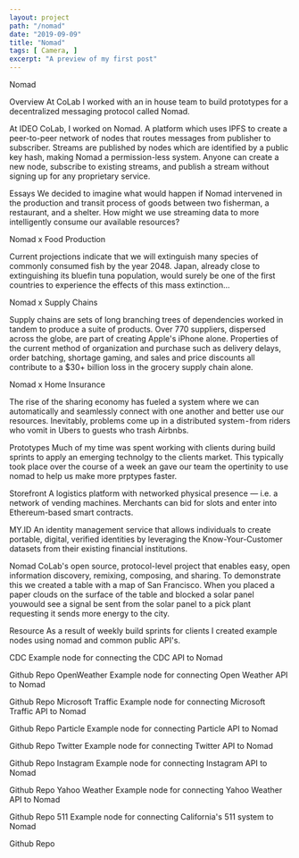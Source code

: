 ```yaml
---
layout: project
path: "/nomad"
date: "2019-09-09"
title: "Nomad"
tags: [ Camera, ]
excerpt: "A preview of my first post"
---
```


Nomad



Overview
At CoLab I worked with an in house team to build prototypes for a decentralized messaging protocol called Nomad.

At IDEO CoLab, I worked on Nomad. A platform which uses IPFS to create a peer-to-peer network of nodes that routes messages from publisher to subscriber. Streams are published by nodes which are identified by a public key hash, making Nomad a permission-less system. Anyone can create a new node, subscribe to existing streams, and publish a stream without signing up for any proprietary service.

Essays
We decided to imagine what would happen if Nomad intervened in the production and transit process of goods between two fisherman, a restaurant, and a shelter. How might we use streaming data to more intelligently consume our available resources?






Nomad x Food Production

Current projections indicate that we will extinguish many species of commonly consumed fish by the year 2048. Japan, already close to extinguishing its bluefin tuna population, would surely be one of the first countries to experience the effects of this mass extinction…



Nomad x Supply Chains

Supply chains are sets of long branching trees of dependencies worked in tandem to produce a suite of products. Over 770 suppliers, dispersed across the globe, are part of creating Apple's iPhone alone. Properties of the current method of organization and purchase such as delivery delays, order batching, shortage gaming, and sales and price discounts all contribute to a $30+ billion loss in the grocery supply chain alone.



Nomad x Home Insurance

The rise of the sharing economy has fueled a system where we can automatically and seamlessly connect with one another and better use our resources. Inevitably, problems come up in a distributed system - from riders who vomit in Ubers to guests who trash Airbnbs.



Prototypes
Much of my time was spent working with clients during build sprints to apply an emerging technolgy to the clients market. This typically took place over the course of a week an gave our team the opertinity to use nomad to help us make more prptypes faster.

Storefront
A logistics platform with networked physical presence — i.e. a network of vending machines. Merchants can bid for slots and enter into Ethereum-based smart contracts.



MY.ID
An identity management service that allows individuals to create portable, digital, verified identities by leveraging the Know-Your-Customer datasets from their existing financial institutions.

Nomad
CoLab's open source, protocol-level project that enables easy, open information discovery, remixing, composing, and sharing. To demonstrate this we created a table with a map of San Francisco. When you placed a paper clouds on the surface of the table and blocked a solar panel youwould see a signal be sent from the solar panel to a pick plant requesting it sends more energy to the city.




Resource
As a result of weekly build sprints for clients I created example nodes using nomad and common public API's.

CDC
Example node for connecting the CDC API to Nomad

Github Repo
OpenWeather
Example node for connecting Open Weather API to Nomad

Github Repo
Microsoft Traffic
Example node for connecting Microsoft Traffic API to Nomad

Github Repo
Particle
Example node for connecting Particle API to Nomad

Github Repo
Twitter
Example node for connecting Twitter API to Nomad

Github Repo
Instagram
Example node for connecting Instagram API to Nomad

Github Repo
Yahoo Weather
Example node for connecting Yahoo Weather API to Nomad


Github Repo
511 
Example node for connecting California's 511 system to Nomad


Github Repo